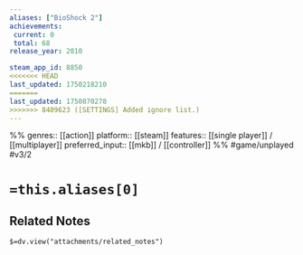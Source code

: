 ```yaml
---
aliases: ["BioShock 2"]
achievements:
 current: 0
 total: 68
release_year: 2010

steam_app_id: 8850
<<<<<<< HEAD
last_updated: 1750218210
=======
last_updated: 1750870278
>>>>>>> 8409623 ([SETTINGS] Added ignore list.)
---
```

%%
genres:: [[action]]
platform:: [[steam]]
features:: [[single player]] / [[multiplayer]]
preferred_input:: [[mkb]] / [[controller]]
%%
#game/unplayed
#v3/2

# `=this.aliases[0]`
## Related Notes
`$=dv.view("attachments/related_notes")`
